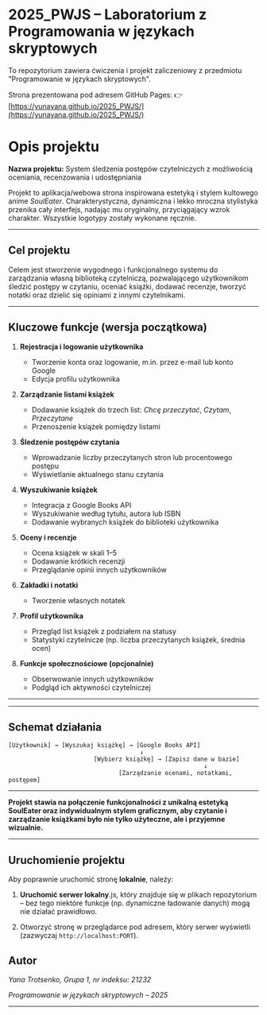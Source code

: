 # 2025_PWJS – Laboratorium z Programowania w językach skryptowych 

To repozytorium zawiera ćwiczenia i projekt zaliczeniowy z przedmiotu "Programowanie w językach skryptowych".

Strona prezentowana pod adresem GitHub Pages:
👉 [https://yunayana.github.io/2025_PWJS/](https://yunayana.github.io/2025_PWJS/)

# Opis projektu

**Nazwa projektu:** System śledzenia postępów czytelniczych z możliwością oceniania, recenzowania i udostępniania

Projekt to aplikacja/webowa strona inspirowana estetyką i stylem kultowego anime *SoulEater*. Charakterystyczna, dynamiczna i lekko mroczna stylistyka przenika cały interfejs, nadając mu oryginalny, przyciągający wzrok charakter. Wszystkie logotypy zostały wykonane ręcznie.

---

## Cel projektu

Celem jest stworzenie wygodnego i funkcjonalnego systemu do zarządzania własną biblioteką czytelniczą, pozwalającego użytkownikom śledzić postępy w czytaniu, oceniać książki, dodawać recenzje, tworzyć notatki oraz dzielić się opiniami z innymi czytelnikami.

---

## Kluczowe funkcje (wersja początkowa)

1. **Rejestracja i logowanie użytkownika**  
   - Tworzenie konta oraz logowanie, m.in. przez e-mail lub konto Google  
   - Edycja profilu użytkownika  

2. **Zarządzanie listami książek**  
   - Dodawanie książek do trzech list: *Chcę przeczytać*, *Czytam*, *Przeczytane*  
   - Przenoszenie książek pomiędzy listami  

3. **Śledzenie postępów czytania**  
   - Wprowadzanie liczby przeczytanych stron lub procentowego postępu  
   - Wyświetlanie aktualnego stanu czytania  

4. **Wyszukiwanie książek**  
   - Integracja z Google Books API 
   - Wyszukiwanie według tytułu, autora lub ISBN  
   - Dodawanie wybranych książek do biblioteki użytkownika  

5. **Oceny i recenzje**  
   - Ocena książek w skali 1–5  
   - Dodawanie krótkich recenzji  
   - Przeglądanie opinii innych użytkowników  

6. **Zakładki i notatki**   
   - Tworzenie własnych notatek  

7. **Profil użytkownika**  
   - Przegląd list książek z podziałem na statusy  
   - Statystyki czytelnicze (np. liczba przeczytanych książek, średnia ocen)  

8. **Funkcje społecznościowe (opcjonalnie)**  
   - Obserwowanie innych użytkowników  
   - Podgląd ich aktywności czytelniczej  

---


---

## Schemat działania

```
[Użytkownik] → [Wyszukaj książkę] → [Google Books API]
                                     ↓
                        [Wybierz książkę] → [Zapisz dane w bazie]
                                                       ↓
                               [Zarządzanie ocenami, notatkami, postępem]
```

---

**Projekt stawia na połączenie funkcjonalności z unikalną estetyką SoulEater oraz indywidualnym stylem graficznym, aby czytanie i zarządzanie książkami było nie tylko użyteczne, ale i przyjemne wizualnie.**

---


## Uruchomienie projektu

Aby poprawnie uruchomić stronę **lokalnie**, należy:

1. **Uruchomić serwer lokalny**.js, który znajduje się w plikach repozytorium – bez tego niektóre funkcje (np. dynamiczne ładowanie danych) mogą nie działać prawidłowo.

2. Otworzyć stronę w przeglądarce pod adresem, który serwer wyświetli (zazwyczaj `http://localhost:PORT`).


## Autor

*Yana Trotsenko, Grupa 1, nr indeksu: 21232* 

*Programowanie w językach skryptowych – 2025*

---

